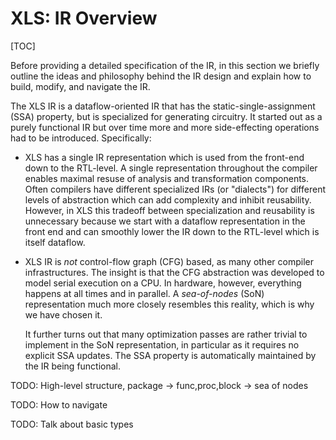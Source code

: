 # XLS: IR Overview

[TOC]

Before providing a detailed specification of the IR, in this section we briefly
outline the ideas and philosophy behind the IR design and explain how to build,
modify, and navigate the IR.

The XLS IR is a dataflow-oriented IR that has the static-single-assignment (SSA)
property, but is specialized for generating circuitry. It started out as a
purely functional IR but over time more and more side-effecting operations had
to be introduced. Specifically:

*   XLS has a single IR representation which is used from the front-end down to
    the RTL-level. A single representation throughout the compiler enables
    maximal resuse of analysis and transformation components. Often compilers
    have different specialized IRs (or "dialects") for different levels of
    abstraction which can add complexity and inhibit reusability. However, in
    XLS this tradeoff between specialization and reusability is unnecessary
    because we start with a dataflow representation in the front end and can
    smoothly lower the IR down to the RTL-level which is itself dataflow.

*   XLS IR is *not* control-flow graph (CFG) based, as many other compiler
    infrastructures. The insight is that the CFG abstraction was developed to
    model serial execution on a CPU. In hardware, however, everything happens at
    all times and in parallel. A *sea-of-nodes* (SoN) representation much more
    closely resembles this reality, which is why we have chosen it.

    It further turns out that many optimization passes are rather trivial to
    implement in the SoN representation, in particular as it requires no
    explicit SSA updates. The SSA property is automatically maintained by the IR
    being functional.

TODO: High-level structure, package -> func,proc,block -> sea of nodes

TODO: How to navigate

TODO: Talk about basic types

